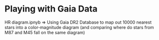 # Playing with Gaia Data 
HR diagram.ipnyb => Using Gaia DR2 Database to map out 10000 nearest stars into a color-magnitude diagram (and comparing where do stars from M87 and M45 fall on the same diagram)
